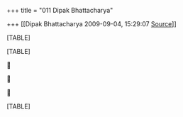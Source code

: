+++
title = "011 Dipak Bhattacharya"

+++
[[Dipak Bhattacharya	2009-09-04, 15:29:07 [Source](https://groups.google.com/g/bvparishat/c/fmrhy82xA0A)]]



[TABLE]

[TABLE]







[TABLE]

